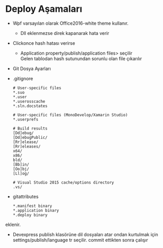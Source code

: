 # Deploy Aşamaları
- Wpf varsayılan olarak Office2016-white theme kullanır.
    - Dll eklenmezse direk kapanarak hata verir
    
- Clickonce hash hatası verirse 
    - Application property/publish/application files> seçilir  
    Gelen tablodan hash sutunundan sorunlu olan file çıkarılır

- Git Dosya Ayarları
- .gitignore  
    ````
    # User-specific files
    *.suo
    *.user
    *.userosscache
    *.sln.docstates

    # User-specific files (MonoDevelop/Xamarin Studio)
    *.userprefs

    # Build results
    [Dd]ebug/
    [Dd]ebugPublic/
    [Rr]elease/
    [Rr]eleases/
    x64/
    x86/
    bld/
    [Bb]in/
    [Oo]bj/
    [Ll]og/

    # Visual Studio 2015 cache/options directory
    .vs/
    ````
- gitattributes
  ````
  *.manifest binary
  *.application binary
  *.deploy binary
  ````
 
  
eklenir.

- Devexpress publish klasörüne dil dosyaları atar
ondan kurtulmak için settings/publish/language tr seçilir.
commit ettikten sonra çalışır


